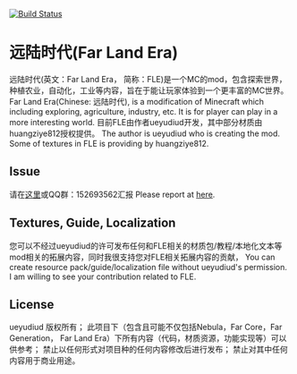 [![Build Status](https://travis-ci.org/ueyudiud/FLE.svg?branch=1.10.2)](https://travis-ci.org/ueyudiud/FLE)
# 远陆时代(Far Land Era) #
远陆时代(英文：Far Land Era， 简称：FLE)是一个MC的mod，包含探索世界，种植农业，自动化，工业等内容，旨在于能让玩家体验到一个更丰富的MC世界。
Far Land Era(Chinese: 远陆时代), is a modification of Minecraft which including exploring, agriculture, industry, etc. It is for player can play in a more interesting world.
目前FLE由作者ueyudiud开发，其中部分材质由huangziye812授权提供。
The author is ueyudiud who is creating the mod. Some of textures in FLE is providing by huangziye812.
## Issue ##
请在[这里](https://github.com/ueyudiud/FLE/issues)或QQ群：152693562汇报
Please report at [here](https://github.com/ueyudiud/FLE/issues).
## Textures, Guide, Localization ##
您可以不经过ueyudiud的许可发布任何和FLE相关的材质包/教程/本地化文本等mod相关的拓展内容，同时我很支持您对FLE相关拓展内容的贡献，
You can create resource pack/guide/localization file without ueyudiud's permission. I am willing to see your contribution related to FLE.
## License ##
ueyudiud 版权所有；
此项目下（包含且可能不仅包括Nebula，Far Core，Far Generation， Far Land Era）下所有内容（代码，材质资源，功能实现等）可以供参考；
禁止以任何形式对项目种的任何内容修改后进行发布；
禁止对其中任何内容用于商业用途。
